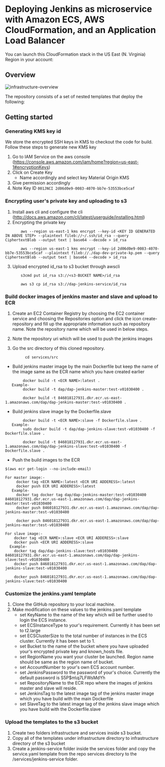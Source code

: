 # Deploying Jenkins as microservice with Amazon ECS, AWS CloudFormation, and an Application Load Balancer

You can launch this CloudFormation stack in the US East (N. Virginia) Region in your account:

## Overview

![infrastructure-overview](images/architecture-overview.png)

The repository consists of a set of nested templates that deploy the following:

## Getting started

### Generating KMS key id

We store the encrypted SSH keys in KMS to checkout the code for build. Follow these steps to generate new KMS key

1. Go to IAM Service on the aws console (https://console.aws.amazon.com/iam/home?region=us-east-1#encryptionKeys)
2. Click on Create Key
   - Name accordingly and select key Material Origin KMS
3. Give permission accordingly
4. Note Key ID `001JNCI 2d06d0e9-0083-4070-bb7e-53553bce5caf`

### Encrypting user's private key and uploading to s3

1. Install aws cli and configure the cli (http://docs.aws.amazon.com/cli/latest/userguide/installing.html)
2. Encrypting the private key

```
       aws --region us-east-1 kms encrypt --key-id <KEY ID GENERATED IN ABOVE STEP> --plaintext fileb://~/.ssh/id_rsa --query CiphertextBlob --output text | base64 --decode > id_rsa

       aws --region us-east-1 kms encrypt --key-id 2d06d0e9-0083-4070-bb7e-53553bce5caf --plaintext fileb://./dap-dev-private-kp.pem --query CiphertextBlob --output text | base64 --decode > id_rsa
```

3. Upload encrypted id_rsa to s3 bucket through awscli

```
       s3cmd put id_rsa s3://<s3-BUCKET NAME>/id_rsa

       aws s3 cp id_rsa s3://dap-jenkins-service/id_rsa
```

### Build docker images of jenkins master and slave and upload to ECR

1. Create an EC2 Container Registry by choosing the EC2 container service and choosing the Repositories option and click the icon create-repository and fill up the appropriate information such as repository name. Note the repository name which will be used in below steps.

2. Note the repository uri which will be used to push the jenkins images

3. Go the src directory of this cloned repository.

```
         cd services/src
```

- Build jenkins master image by the main Dockerfile but keep the name of the image same as the ECR name which you have created earlier

```
        docker build -t <ECR NAME>:latest .
   Example-
        docker build -t dap/dap-jenkins-master:test-v01030400 .

        docker build -t 846018127931.dkr.ecr.us-east-1.amazonaws.com/dap/dap-jenkins-master:test-v01030400 .
```

- Build jenkins slave image by the Dockerfile.slave

```
        docker build -t <ECR NAME>:slave -f Dockerfile.slave .
   Example-
        sudo docker build -t dap/dap-jenkins-slave:test-v01030400 -f Dockerfile.slave .

        docker build -t 846018127931.dkr.ecr.us-east-1.amazonaws.com/dap/dap-jenkins-slave:test-v01030400 -f Dockerfile.slave .
```

- Push the build images to the ECR

```
$(aws ecr get-login --no-include-email)

For master image:-
     docker tag <ECR NAME>:latest <ECR URI ADDERESS>:latest
     docker push ECR URI ADDERESS>:latest
   Example-
     docker tag docker tag dap/dap-jenkins-master:test-v01030400 846018127931.dkr.ecr.us-east-1.amazonaws.com/dap/dap-jenkins-master:test-v01030400
     docker push 846018127931.dkr.ecr.us-east-1.amazonaws.com/dap/dap-jenkins-master:test-v01030400

     docker push 846018127931.dkr.ecr.us-east-1.amazonaws.com/dap/dap-jenkins-master:test-v01030400

For slave image:-
    docker tag <ECR NAME>:slave <ECR URI ADDERESS>:slave
    docker push <ECR URI ADDERESS>:slave
  Example-
    docker tag dap/dap-jenkins-slave:test-v01030400 846018127931.dkr.ecr.us-east-1.amazonaws.com/dap/dap-jenkins-slave:test-v01030400
    docker push 846018127931.dkr.ecr.us-east-1.amazonaws.com/dap/dap-jenkins-slave:test-v01030400

    docker push 846018127931.dkr.ecr.us-east-1.amazonaws.com/dap/dap-jenkins-slave:test-v01030400

```

### Customize the jenkins.yaml template

1. Clone the GitHub repository to your local machine.
2. Make modification on these values to the jenkins.yaml template
   - set KeyName to the name of the key which will be further used to login the ECS instance.
   - set ECSInstanceType to your's requirement. Currently it has been set to t2.large
   - set ECSClusterSize to the total number of instances in the ECS cluster. Currently it has been set to 1.
   - set Bucket to the name of the bucket where you have uploaded your's encrypted private key and known_hosts file.
   - set RegionName you want your cluster be launched. Region name should be same as the region name of bucket.
   - set AccountNumber to your's own ECS account number.
   - set JenkinsPassword to the password of your's choice. Currently the default password is S5P\$m\q7LFWsMdYh
   - set RepositoryName to the ECR repo where the images of jenkins master and slave will reside.
   - set JenkinsTag to the latest image tag of the jenkins master image which you have build with the main Dockerfile
   - set SlaveTag to the latest image tag of the jenkins slave image which you have build with the Dockerfile.slave

### Upload the templates to the s3 bucket

1. Create two folders infrastructure and services inside s3 bucket.
2. Copy all of the templates under infrastructure directory to infrastructure directory of the s3 bucket
3. Create a jenkins-service folder inside the services folder and copy the service.yaml template from the repo services directory to the <s3 bucket>/services/jenkins-service folder.
